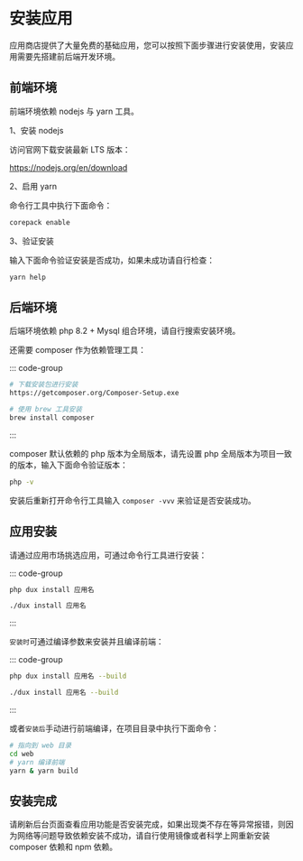 # 安装应用

应用商店提供了大量免费的基础应用，您可以按照下面步骤进行安装使用，安装应用需要先搭建前后端开发环境。

## 前端环境
前端环境依赖 nodejs 与 yarn 工具。

1、安装 nodejs

访问官网下载安装最新 LTS 版本：

https://nodejs.org/en/download

2、启用 yarn

命令行工具中执行下面命令：

```bash
corepack enable
```

3、验证安装

输入下面命令验证安装是否成功，如果未成功请自行检查：

```bash
yarn help
```

## 后端环境
后端环境依赖 php 8.2 + Mysql 组合环境，请自行搜索安装环境。

还需要 composer 作为依赖管理工具：

::: code-group
```bash [Windows] 
# 下载安装包进行安装
https://getcomposer.org/Composer-Setup.exe
```

```bash [MacOS] 
# 使用 brew 工具安装
brew install composer
```
:::


composer 默认依赖的 php 版本为全局版本，请先设置 php 全局版本为项目一致的版本，输入下面命令验证版本：

```bash
php -v
```

安装后重新打开命令行工具输入 `composer -vvv` 来验证是否安装成功。


## 应用安装
请通过应用市场挑选应用，可通过命令行工具进行安装：

::: code-group

```bash [windows]
php dux install 应用名
```


```bash [Linux + Macos]
./dux install 应用名
```
:::

`安装时`可通过编译参数来安装并且编译前端：

::: code-group

```bash [windows]
php dux install 应用名 --build
```


```bash [Linux + Macos]
./dux install 应用名 --build
```
:::

或者`安装后`手动进行前端编译，在项目目录中执行下面命令：

```bash
# 指向到 web 目录
cd web
# yarn 编译前端
yarn & yarn build
```


## 安装完成

请刷新后台页面查看应用功能是否安装完成，如果出现类不存在等异常报错，则因为网络等问题导致依赖安装不成功，请自行使用镜像或者科学上网重新安装 composer 依赖和 npm 依赖。

